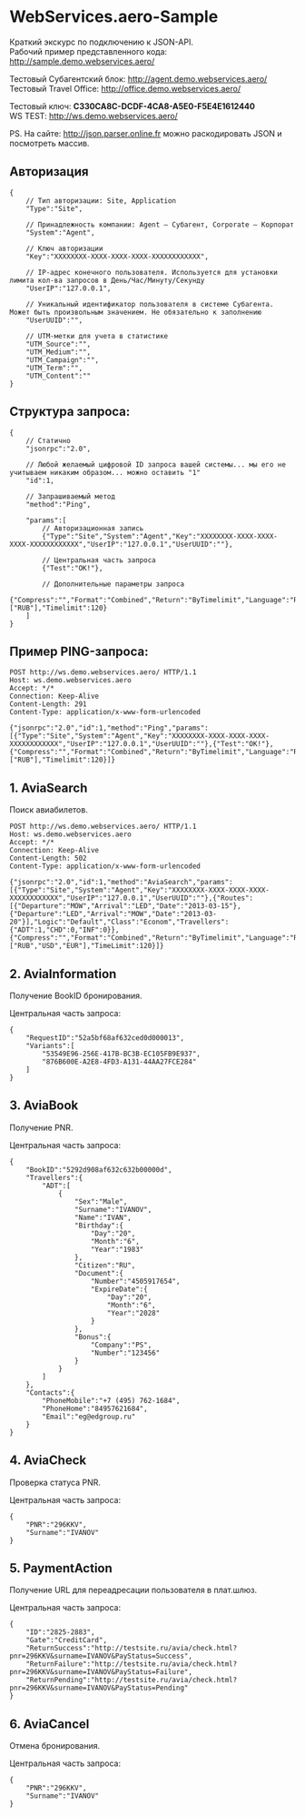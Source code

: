 # WebServices.aero-Sample

Краткий экскурс по подключению к JSON-API.<br>
Рабочий пример представленного кода: http://sample.demo.webservices.aero/

Тестовый Субагентский блок: http://agent.demo.webservices.aero/<br>
Тестовый Travel Office: http://office.demo.webservices.aero/

Тестовый ключ: **C330CA8C-DCDF-4CA8-A5E0-F5E4E1612440**<br>
WS TEST: http://ws.demo.webservices.aero/

PS. На сайте: http://json.parser.online.fr можно раскодировать JSON и посмотреть массив.

## Авторизация
```
{
    // Тип авторизации: Site, Application
    "Type":"Site",
    
    // Принадлежность компании: Agent — Субагент, Corporate — Корпорат
    "System":"Agent",
    
    // Ключ авторизации
    "Key":"XXXXXXXX-XXXX-XXXX-XXXX-XXXXXXXXXXXX",
    
    // IP-адрес конечного пользователя. Используется для установки лимита кол-ва запросов в День/Час/Минуту/Секунду
    "UserIP":"127.0.0.1",
    
    // Уникальный идентификатор пользователя в системе Субагента. Может быть произвольным значением. Не обязательно к заполнению
    "UserUUID":"",
    
    // UTM-метки для учета в статистике
    "UTM_Source":"",
    "UTM_Medium":"",
    "UTM_Campaign":"",
    "UTM_Term":"",
    "UTM_Content":""
}
```

## Структура запроса:

```
{
    // Статично
    "jsonrpc":"2.0",
    
    // Любой желаемый цифровой ID запроса вашей системы... мы его не учитываем никаким образом... можно оставить "1"
    "id":1,
    
    // Запрашиваемый метод
    "method":"Ping",
    
    "params":[
        // Авторизационная запись
        {"Type":"Site","System":"Agent","Key":"XXXXXXXX-XXXX-XXXX-XXXX-XXXXXXXXXXXX","UserIP":"127.0.0.1","UserUUID":""},
        
        // Центральная часть запроса
        {"Test":"OK!"},
        
        // Дополнительные параметры запроса
        {"Compress":"","Format":"Combined","Return":"ByTimelimit","Language":"RU","Currency":["RUB"],"Timelimit":120}
    ]
}
```

## Пример PING-запроса:

```
POST http://ws.demo.webservices.aero/ HTTP/1.1
Host: ws.demo.webservices.aero
Accept: */*
Connection: Keep-Alive
Content-Length: 291
Content-Type: application/x-www-form-urlencoded

{"jsonrpc":"2.0","id":1,"method":"Ping","params":[{"Type":"Site","System":"Agent","Key":"XXXXXXXX-XXXX-XXXX-XXXX-XXXXXXXXXXXX","UserIP":"127.0.0.1","UserUUID":""},{"Test":"OK!"},{"Compress":"","Format":"Combined","Return":"ByTimelimit","Language":"RU","Currency":["RUB"],"Timelimit":120}]}
````

## 1. AviaSearch
Поиск авиабилетов.

```
POST http://ws.demo.webservices.aero/ HTTP/1.1
Host: ws.demo.webservices.aero
Accept: */*
Connection: Keep-Alive
Content-Length: 502
Content-Type: application/x-www-form-urlencoded

{"jsonrpc":"2.0","id":1,"method":"AviaSearch","params":[{"Type":"Site","System":"Agent","Key":"XXXXXXXX-XXXX-XXXX-XXXX-XXXXXXXXXXXX","UserIP":"127.0.0.1","UserUUID":""},{"Routes":[{"Departure":"MOW","Arrival":"LED","Date":"2013-03-15"},{"Departure":"LED","Arrival":"MOW","Date":"2013-03-20"}],"Logic":"Default","Class":"Econom","Travellers":{"ADT":1,"CHD":0,"INF":0}},{"Compress":"","Format":"Combined","Return":"ByTimelimit","Language":"RU","Currency":["RUB","USD","EUR"],"TimeLimit":120}]}
```

## 2. AviaInformation
Получение BookID бронирования.

Центральная часть запроса:
```
{
    "RequestID":"52a5bf68af632ced0d000013",
    "Variants":[
        "53549E96-256E-417B-BC3B-EC105FB9E937",
        "876B600E-A2E8-4FD3-A131-44AA27FCE284"
    ]
}
```

## 3. AviaBook
Получение PNR.

Центральная часть запроса:
```
{
    "BookID":"5292d908af632c632b00000d",
    "Travellers":{
        "ADT":[
            {
                "Sex":"Male",
                "Surname":"IVANOV",
                "Name":"IVAN",
                "Birthday":{
                    "Day":"20",
                    "Month":"6",
                    "Year":"1983"
                },
                "Citizen":"RU",
                "Document":{
                    "Number":"4505917654",
                    "ExpireDate":{
                        "Day":"20",
                        "Month":"6",
                        "Year":"2028"
                    }
                },
                "Bonus":{
                    "Company":"PS",
                    "Number":"123456"
                }
            }
        ]
    },
    "Contacts":{
        "PhoneMobile":"+7 (495) 762-1684",
        "PhoneHome":"84957621684",
        "Email":"eg@edgroup.ru"
    }
}
```

## 4. AviaCheck
Проверка статуса PNR.

Центральная часть запроса:
```
{
    "PNR":"296KKV",
    "Surname":"IVANOV"
}
```

## 5. PaymentAction
Получение URL для переадресации пользователя в плат.шлюз.

Центральная часть запроса:
```
{
    "ID":"2825-2883",
    "Gate":"CreditCard",
    "ReturnSuccess":"http://testsite.ru/avia/check.html?pnr=296KKV&surname=IVANOV&PayStatus=Success",
    "ReturnFailure":"http://testsite.ru/avia/check.html?pnr=296KKV&surname=IVANOV&PayStatus=Failure",
    "ReturnPending":"http://testsite.ru/avia/check.html?pnr=296KKV&surname=IVANOV&PayStatus=Pending"
}
```

## 6. AviaCancel
Отмена бронирования.

Центральная часть запроса:
```
{
    "PNR":"296KKV",
    "Surname":"IVANOV"
}
```












